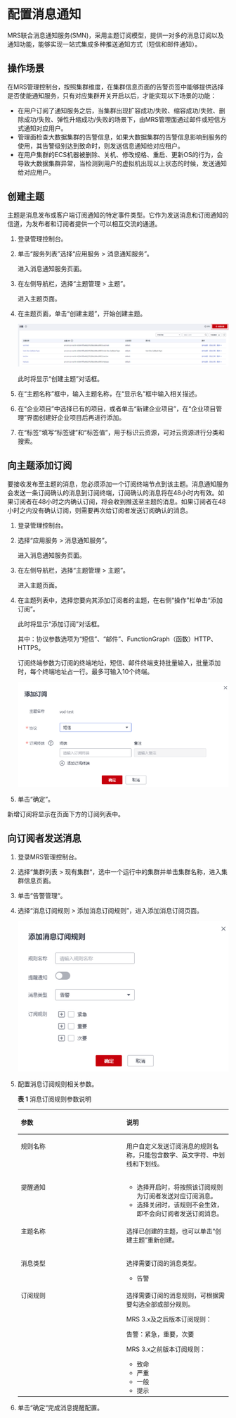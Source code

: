 # 配置消息通知<a name="mrs_01_0062"></a>

MRS联合消息通知服务\(SMN\)，采用主题订阅模型，提供一对多的消息订阅以及通知功能，能够实现一站式集成多种推送通知方式（短信和邮件通知）。

## 操作场景<a name="section4424935411854"></a>

在MRS管理控制台，按照集群维度，在集群信息页面的告警页签中能够提供选择是否使能通知服务，只有对应集群开关开启以后，才能实现以下场景的功能：

-   在用户订阅了通知服务之后，当集群出现扩容成功/失败、缩容成功/失败、删除成功/失败、弹性升缩成功/失败的场景下，由MRS管理面通过邮件或短信方式通知对应用户。
-   管理面检查大数据集群的告警信息，如果大数据集群的告警信息影响到服务的使用，其告警级别达到致命时，则发送信息通知给对应租户。
-   在用户集群的ECS机器被删除、关机、修改规格、重启、更新OS的行为，会导致大数据集群异常，当检测到用户的虚拟机出现以上状态的时候，发送通知给对应用户。

## 创建主题<a name="section2769747914132"></a>

主题是消息发布或客户端订阅通知的特定事件类型。它作为发送消息和订阅通知的信道，为发布者和订阅者提供一个可以相互交流的通道。

1.  登录管理控制台。
2.  单击“服务列表”选择“应用服务 \> 消息通知服务”。

    进入消息通知服务页面。

3.  在左侧导航栏，选择“主题管理 \> 主题”。

    进入主题页面。

4.  在主题页面，单击“创建主题”，开始创建主题。

    ![](figures/4-11-创建主题.png)

    此时将显示“创建主题”对话框。

5.  在“主题名称”框中，输入主题名称，在“显示名”框中输入相关描述。
6.  在“企业项目”中选择已有的项目，或者单击“新建企业项目”，在“企业项目管理”界面创建好企业项目后再进行添加。
7.  在“标签”填写“标签键”和“标签值”，用于标识云资源，可对云资源进行分类和搜索。

## 向主题添加订阅<a name="section186691424145018"></a>

要接收发布至主题的消息，您必须添加一个订阅终端节点到该主题。消息通知服务会发送一条订阅确认的消息到订阅终端，订阅确认的消息将在48小时内有效。如果订阅者在48小时之内确认订阅，将会收到推送至主题的消息。如果订阅者在48小时之内没有确认订阅，则需要再次给订阅者发送订阅确认的消息。

1.  登录管理控制台。
2.  选择“应用服务 \> 消息通知服务”。

    进入消息通知服务页面。

3.  在左侧导航栏，选择“主题管理 \> 主题”。

    进入主题页面。

4.  在主题列表中，选择您要向其添加订阅者的主题，在右侧“操作”栏单击“添加订阅”。

    此时将显示“添加订阅”对话框。

    其中：协议参数选项为“短信”、“邮件”、FunctionGraph（函数）HTTP、HTTPS。

    订阅终端参数为订阅的终端地址，短信、邮件终端支持批量输入，批量添加时，每个终端地址占一行。最多可输入10个终端。

    ![](figures/4-11-添加订阅.png)


1.  单击“确定”。

新增订阅将显示在页面下方的订阅列表中。

## 向订阅者发送消息<a name="section17243947185015"></a>

1.  登录MRS管理控制台。
2.  选择“集群列表 \> 现有集群“，选中一个运行中的集群并单击集群名称，进入集群信息页面。
3.  单击“告警管理“。
4.  选择“消息订阅规则 \> 添加消息订阅规则”，进入添加消息订阅页面。

    ![](figures/5-11-添加消息订阅规则.png)

5.  配置消息订阅规则相关参数。

    **表 1**  消息订阅规则参数说明

    <a name="table7745024115015"></a>
    <table><thead align="left"><tr id="row14744124125013"><th class="cellrowborder" valign="top" width="50%" id="mcps1.2.3.1.1"><p id="p14744192415011"><a name="p14744192415011"></a><a name="p14744192415011"></a>参数</p>
    </th>
    <th class="cellrowborder" valign="top" width="50%" id="mcps1.2.3.1.2"><p id="p1744724195017"><a name="p1744724195017"></a><a name="p1744724195017"></a>说明</p>
    </th>
    </tr>
    </thead>
    <tbody><tr id="row6744162419509"><td class="cellrowborder" valign="top" width="50%" headers="mcps1.2.3.1.1 "><p id="p4744142419506"><a name="p4744142419506"></a><a name="p4744142419506"></a>规则名称</p>
    </td>
    <td class="cellrowborder" valign="top" width="50%" headers="mcps1.2.3.1.2 "><p id="p1774472495019"><a name="p1774472495019"></a><a name="p1774472495019"></a>用户自定义发送订阅消息的规则名称，只能包含数字、英文字符、中划线和下划线。</p>
    </td>
    </tr>
    <tr id="row674516249506"><td class="cellrowborder" valign="top" width="50%" headers="mcps1.2.3.1.1 "><p id="p17441924175012"><a name="p17441924175012"></a><a name="p17441924175012"></a>提醒通知</p>
    </td>
    <td class="cellrowborder" valign="top" width="50%" headers="mcps1.2.3.1.2 "><a name="ul274522415501"></a><a name="ul274522415501"></a><ul id="ul274522415501"><li>选择开启时，将按照该订阅规则为订阅者发送对应订阅消息。</li><li>选择关闭时，该规则不会生效，即不会向订阅者发送订阅消息。</li></ul>
    </td>
    </tr>
    <tr id="row074582465011"><td class="cellrowborder" valign="top" width="50%" headers="mcps1.2.3.1.1 "><p id="p974516244509"><a name="p974516244509"></a><a name="p974516244509"></a>主题名称</p>
    </td>
    <td class="cellrowborder" valign="top" width="50%" headers="mcps1.2.3.1.2 "><p id="p974522465019"><a name="p974522465019"></a><a name="p974522465019"></a>选择已创建的主题，也可以单击“创建主题”重新创建。</p>
    </td>
    </tr>
    <tr id="row13745102414504"><td class="cellrowborder" valign="top" width="50%" headers="mcps1.2.3.1.1 "><p id="p974562418509"><a name="p974562418509"></a><a name="p974562418509"></a>消息类型</p>
    </td>
    <td class="cellrowborder" valign="top" width="50%" headers="mcps1.2.3.1.2 "><p id="p5745142485016"><a name="p5745142485016"></a><a name="p5745142485016"></a>选择需要订阅的消息类型。</p>
    <a name="ul1174592410506"></a><a name="ul1174592410506"></a><ul id="ul1174592410506"><li>告警</li></ul>
    </td>
    </tr>
    <tr id="row87451524185016"><td class="cellrowborder" valign="top" width="50%" headers="mcps1.2.3.1.1 "><p id="p1974582418501"><a name="p1974582418501"></a><a name="p1974582418501"></a>订阅规则</p>
    </td>
    <td class="cellrowborder" valign="top" width="50%" headers="mcps1.2.3.1.2 "><p id="p774512485014"><a name="p774512485014"></a><a name="p774512485014"></a>选择需要订阅的消息规则，可根据需要勾选全部或部分规则。</p>
    <p id="p17244193635111"><a name="p17244193635111"></a><a name="p17244193635111"></a>MRS 3.x及之后版本订阅规则：</p>
    <p id="p82459369518"><a name="p82459369518"></a><a name="p82459369518"></a>告警：紧急，重要，次要</p>
    <p id="p185871387517"><a name="p185871387517"></a><a name="p185871387517"></a>MRS 3.x之前版本订阅规则：</p>
    <a name="ul1274552411509"></a><a name="ul1274552411509"></a><ul id="ul1274552411509"><li>致命</li><li>严重</li><li>一般</li><li>提示</li></ul>
    </td>
    </tr>
    </tbody>
    </table>

6.  单击“确定“完成消息提醒配置。

